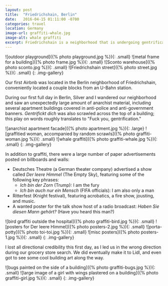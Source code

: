 ```yaml
---
layout: post
title:  "Friedrichshain, Berlin"
date:   2016-04-15 01:11:00 -0700
categories: travel
location: Germany
image-url: graffiti-whale.jpg
image-alt: whale graffiti
excerpt: Friedrichshain is a neighborhood that is undergoing gentrification. It was an interesting place to stay and explore.
---
```

![outdoor playground]({% photo playground.jpg %}){: .small}
![metal frame for a building]({% photo frame.jpg %}){: .small}
![Sconto warehouse]({% photo sconto.jpg %}){: .small}
![Friedrichshain street]({% photo street.jpg %}){: .small}
{: .img-gallery}

Our first Airbnb was located in the Berlin neighborhood of Friedrichshain, conveniently located a couple blocks from an U-Bahn station.

During our first full day in Berlin, Silver and I wandered our neighborhood and saw an unexpectedly large amount of anarchist material, including several apartment buildings covered in anti-police and anti-government banners. _Gentrifickt dich_ was also scrawled across the top of a building; this play on words roughly translates to "Fuck you, gentrification."

![anarchist apartment facade]({% photo apartment.jpg %}){: .large}
![graffitied woman, accompanied by random scrawls]({% photo graffiti-woman.jpg %}){: .small}
![whale graffiti]({% photo graffiti-whale.jpg %}){: .small}
{: .img-gallery}

In addition to graffiti, there were a large number of paper advertisements posted on billboards and walls:

- Deutsches Theatre (a German theater company) advertised a show called _Der leere Himmel_ (The Empty Sky), featuring some of the following key phrases:
  - _Ich bin der Zorn_ (Trump): I am the fury
  - _Ich bin auch nur ein Mensch_ (FIFA officials): I am also only a man
- Ritterfest (Knight festival), featuring acrobatics, a fire show, jousting, and music.
- A wanted poster for the talk show host of a radio broadcast: _Haben Sie diesen Mann gehört?_ (Have you heard this man?)

![bird graffiti outside the hospital]({% photo graffiti-bird.jpg %}){: .small}
![posters for Der leere Himmel]({% photo posters-2.jpg %}){: .small}
![porta-potty]({% photo toi-toi.jpg %}){: .small}
![misc posters]({% photo posters-1.jpg %}){: .small}
{: .img-gallery}

I lost all directional credibility this first day, as I led us in the wrong direction during our grocery store search. We did eventually make it to Lidl, and even got to see some cool building art along the way.

![bugs painted on the side of a building]({% photo graffiti-bugs.jpg %}){: .small}
![large image of a girl with wings plastered on a building]({% photo graffiti-girl.jpg %}){: .small}
{: .img-gallery}
